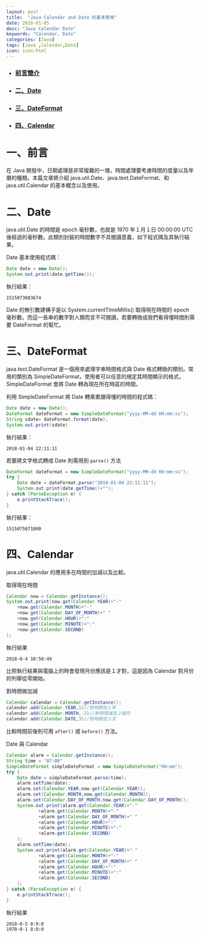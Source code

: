 ```yaml
---
layout: post
title:  "Java Calendar and Date 的基本使用"
date: 2018-01-05
desc: "Java Calendar Date"
keywords: "Calendar, Date"
categories: [Java]
tags: [Java ,Calendar,Date]
icon: icon-html
---
```


* ### [前言簡介](#1)
* ### [二、Date](#2)
* ### [三、DateFormat](3)
* ### [四、Calendar](#4)

<h2 id="1"></h2>

# 一、前言

在 Java 開發中，日期處理是非常複雜的一塊，時間處理要考慮時間的度量以及年曆的種類。本篇文章將介紹 java.util.Date、java.text.DateFormat、和 java.util.Calendar 的基本概念以及使用。

<h2 id="2"></h2>

# 二、Date

java.util.Date 的時間是 epoch 毫秒數，也就是 1970 年１月１日 00:00:00 UTC 後經過的毫秒數。此類別封裝的時間數字不具閱讀意義，如下程式碼及其執行結果。


Date 基本使用程式碼：

```java
Date date = new Date();
System.out.print(date.getTime());
```

執行結果：

```
1515073083674
```

Date 的無引數建構子是以 System.currentTimeMillis() 取得現在時間的 epoch 毫秒數。而這一長串的數字對人類而言不可閱讀，若要轉換成我們看得懂時間則需要 DateFormat 的幫忙。

<h2 id="３"></h2>

# 三、DateFormat

java.text.DateFormat 是一個用來處理字串時間格式與 Date 格式轉換的類別。常用的類別為 SimpleDateFormat，使用者可以任意的規定其時間顯示的格式，SimpleDateFormat 會將 Date 轉為現在所在時區的時間。

利用 SimpleDateFormat 將 Date 轉乘累牘得懂的時間的程式碼： 

```java
Date date = new Date();
DateFormat dateFormat = new SimpleDateFormat("yyyy-MM-dd HH:mm:ss");
String sdate= dateFormat.format(date);
System.out.print(sdate)
```

執行結果：

```
2018-01-04 22:11:11
```

若要將文字格式轉成 Date 則需用到 `parse()` 方法

```java
DateFormat dateFormat = new SimpleDateFormat("yyyy-MM-dd HH:mm:ss");
try {
    Date date = dateFormat.parse("2018-01-04 22:11:11");    
    System.out.print(date.getTime()+"");
} catch (ParseException e) {
    e.printStackTrace();
}
```

執行結果：

```
1515075071000
```

# 四、Calendar

java.util.Calendar 的應用多在時間的加減以及比較。

取得現在時間

```java
Calendar now = Calendar.getInstance();
System.out.print(now.get(Calendar.YEAR)+"-"
    +now.get(Calendar.MONTH)+"-"
    +now.get(Calendar.DAY_OF_MONTH)+" "
    +now.get(Calendar.HOUR)+":"
    +now.get(Calendar.MINUTE)+":"
    +now.get(Calendar.SECOND)
); 
```

執行結果

```
2018-0-4 10:50:49
```

比照執行結果與電腦上的時會發現月份應該是１才對，這是因為 Calendar 對月份的列舉從零開始。

對時間做加減

```java
Calendar calendar = Calendar.getInstance();
calendor.add(Calendar.YEAR,1)//對時間加１年
calendor.add(Calendar.MONTH,-2)//對時間減去２個月
calendor.add(Calendar.DATE,3)//對時間加３天
```

比較時間前後則可用 `after()` 或 `before()` 方法。

Date 與 Calendar

```java
Calendar alarm = Calendar.getInstance();
String time = "07:00"
SimpleDateFormat simpleDateFormat = new SimpleDateFormat("HH:mm");
try {
    Date date = simpleDateFormat.parse(time);
    alarm.setTime(date);
    alarm.set(Calendar.YEAR,now.get(Calendar.YEAR));
    alarm.set(Calendar.MONTH,now.get(Calendar.MONTH));
    alarm.set(Calendar.DAY_OF_MONTH,now.get(Calendar.DAY_OF_MONTH));
    System.out.print(alarm.get(Calendar.YEAR)+"-"
            +alarm.get(Calendar.MONTH)+"-"
            +alarm.get(Calendar.DAY_OF_MONTH)+" "
            +alarm.get(Calendar.HOUR)+":"
            +alarm.get(Calendar.MINUTE)+":"
            +alarm.get(Calendar.SECOND)    
    );
    alarm.setTime(date);
    System.out.print(alarm.get(Calendar.YEAR)+"-"
            +alarm.get(Calendar.MONTH)+"-"
            +alarm.get(Calendar.DAY_OF_MONTH)+" "
            +alarm.get(Calendar.HOUR)+":"
            +alarm.get(Calendar.MINUTE)+":"
            +alarm.get(Calendar.SECOND)
    );
} catch (ParseException e) {
    e.printStackTrace();
}
```

執行結果

```
2018-0-5 8:0:0
1970-0-1 8:0:0
```




